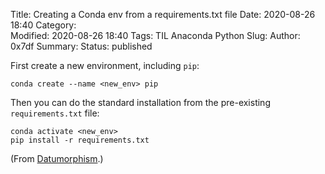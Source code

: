Title: Creating a Conda env from a requirements.txt file
Date: 2020-08-26 18:40
Category:  
Modified: 2020-08-26 18:40
Tags: TIL Anaconda Python
Slug: 
Author: 0x7df
Summary: 
Status: published

First create a new environment, including `pip`:

```
conda create --name <new_env> pip
```

Then you can do the standard installation from the pre-existing
`requirements.txt` file:

```
conda activate <new_env>
pip install -r requirements.txt
```

(From [Datumorphism](http://datumorphism.com/til/programming/python/python-anaconda-install-requirements).)

